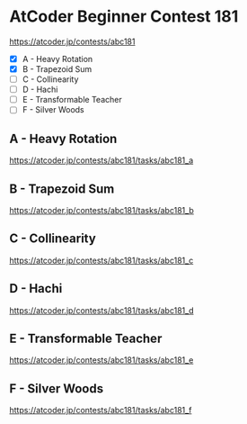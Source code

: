 # AtCoder Beginner Contest 181

https://atcoder.jp/contests/abc181

- [x] A - Heavy Rotation
- [x] B - Trapezoid Sum
- [ ] C - Collinearity
- [ ] D - Hachi
- [ ] E - Transformable Teacher
- [ ] F - Silver Woods

## A - Heavy Rotation

https://atcoder.jp/contests/abc181/tasks/abc181_a

## B - Trapezoid Sum

https://atcoder.jp/contests/abc181/tasks/abc181_b

## C - Collinearity

https://atcoder.jp/contests/abc181/tasks/abc181_c

## D - Hachi

https://atcoder.jp/contests/abc181/tasks/abc181_d

## E - Transformable Teacher

https://atcoder.jp/contests/abc181/tasks/abc181_e

## F - Silver Woods

https://atcoder.jp/contests/abc181/tasks/abc181_f
